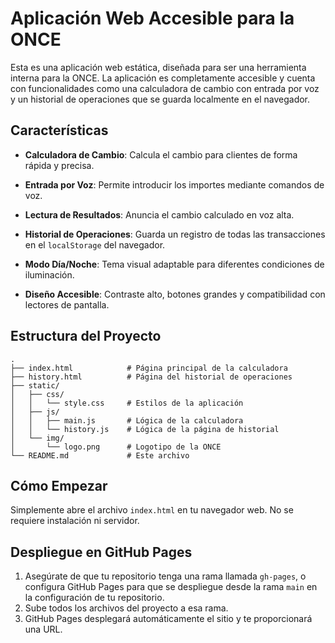 # Aplicación Web Accesible para la ONCE


Esta es una aplicación web estática, diseñada para ser una herramienta interna para la ONCE. La aplicación es completamente accesible y cuenta con funcionalidades como una calculadora de cambio con entrada por voz y un historial de operaciones que se guarda localmente en el navegador.

## Características

- **Calculadora de Cambio**: Calcula el cambio para clientes de forma rápida y precisa.
- **Entrada por Voz**: Permite introducir los importes mediante comandos de voz.
- **Lectura de Resultados**: Anuncia el cambio calculado en voz alta.

- **Historial de Operaciones**: Guarda un registro de todas las transacciones en el `localStorage` del navegador.
- **Modo Día/Noche**: Tema visual adaptable para diferentes condiciones de iluminación.
- **Diseño Accesible**: Contraste alto, botones grandes y compatibilidad con lectores de pantalla.

## Estructura del Proyecto

```
.
├── index.html            # Página principal de la calculadora
├── history.html          # Página del historial de operaciones
├── static/
│   ├── css/
│   │   └── style.css     # Estilos de la aplicación
│   ├── js/
│   │   ├── main.js       # Lógica de la calculadora
│   │   └── history.js    # Lógica de la página de historial
│   └── img/
│       └── logo.png      # Logotipo de la ONCE
└── README.md             # Este archivo
```

## Cómo Empezar

Simplemente abre el archivo `index.html` en tu navegador web. No se requiere instalación ni servidor.

## Despliegue en GitHub Pages

1.  Asegúrate de que tu repositorio tenga una rama llamada `gh-pages`, o configura GitHub Pages para que se despliegue desde la rama `main` en la configuración de tu repositorio.
2.  Sube todos los archivos del proyecto a esa rama.
3.  GitHub Pages desplegará automáticamente el sitio y te proporcionará una URL.


